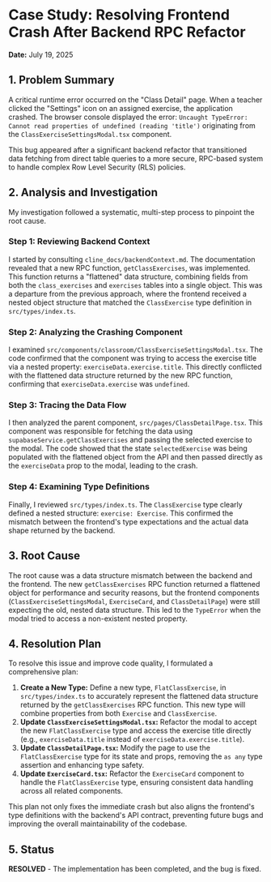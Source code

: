 # Case Study: Resolving Frontend Crash After Backend RPC Refactor

**Date:** July 19, 2025

## 1. Problem Summary

A critical runtime error occurred on the "Class Detail" page. When a teacher clicked the "Settings" icon on an assigned exercise, the application crashed. The browser console displayed the error: `Uncaught TypeError: Cannot read properties of undefined (reading 'title')` originating from the `ClassExerciseSettingsModal.tsx` component.

This bug appeared after a significant backend refactor that transitioned data fetching from direct table queries to a more secure, RPC-based system to handle complex Row Level Security (RLS) policies.

## 2. Analysis and Investigation

My investigation followed a systematic, multi-step process to pinpoint the root cause.

### Step 1: Reviewing Backend Context
I started by consulting `cline_docs/backendContext.md`. The documentation revealed that a new RPC function, `getClassExercises`, was implemented. This function returns a "flattened" data structure, combining fields from both the `class_exercises` and `exercises` tables into a single object. This was a departure from the previous approach, where the frontend received a nested object structure that matched the `ClassExercise` type definition in `src/types/index.ts`.

### Step 2: Analyzing the Crashing Component
I examined `src/components/classroom/ClassExerciseSettingsModal.tsx`. The code confirmed that the component was trying to access the exercise title via a nested property: `exerciseData.exercise.title`. This directly conflicted with the flattened data structure returned by the new RPC function, confirming that `exerciseData.exercise` was `undefined`.

### Step 3: Tracing the Data Flow
I then analyzed the parent component, `src/pages/ClassDetailPage.tsx`. This component was responsible for fetching the data using `supabaseService.getClassExercises` and passing the selected exercise to the modal. The code showed that the state `selectedExercise` was being populated with the flattened object from the API and then passed directly as the `exerciseData` prop to the modal, leading to the crash.

### Step 4: Examining Type Definitions
Finally, I reviewed `src/types/index.ts`. The `ClassExercise` type clearly defined a nested structure: `exercise: Exercise`. This confirmed the mismatch between the frontend's type expectations and the actual data shape returned by the backend.

## 3. Root Cause

The root cause was a data structure mismatch between the backend and the frontend. The new `getClassExercises` RPC function returned a flattened object for performance and security reasons, but the frontend components (`ClassExerciseSettingsModal`, `ExerciseCard`, and `ClassDetailPage`) were still expecting the old, nested data structure. This led to the `TypeError` when the modal tried to access a non-existent nested property.

## 4. Resolution Plan

To resolve this issue and improve code quality, I formulated a comprehensive plan:

1.  **Create a New Type:** Define a new type, `FlatClassExercise`, in `src/types/index.ts` to accurately represent the flattened data structure returned by the `getClassExercises` RPC function. This new type will combine properties from both `Exercise` and `ClassExercise`.
2.  **Update `ClassExerciseSettingsModal.tsx`:** Refactor the modal to accept the new `FlatClassExercise` type and access the exercise title directly (e.g., `exerciseData.title` instead of `exerciseData.exercise.title`).
3.  **Update `ClassDetailPage.tsx`:** Modify the page to use the `FlatClassExercise` type for its state and props, removing the `as any` type assertion and enhancing type safety.
4.  **Update `ExerciseCard.tsx`:** Refactor the `ExerciseCard` component to handle the `FlatClassExercise` type, ensuring consistent data handling across all related components.

This plan not only fixes the immediate crash but also aligns the frontend's type definitions with the backend's API contract, preventing future bugs and improving the overall maintainability of the codebase.

## 5. Status

**RESOLVED** - The implementation has been completed, and the bug is fixed.
